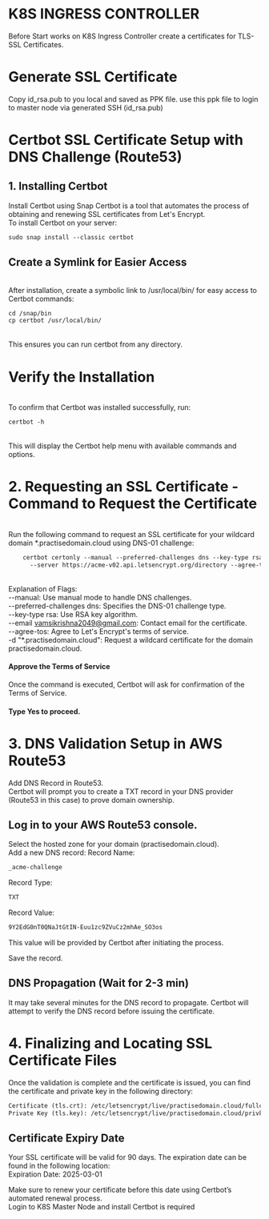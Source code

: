 # K8S INGRESS CONTROLLER
Before Start works on K8S Ingress Controller create a certificates for TLS-SSL Certificates.

# Generate SSL Certificate
Copy id_rsa.pub to you local and saved as PPK file. use this ppk file to login to master node via generated SSH (id_rsa.pub)

# Certbot SSL Certificate Setup with DNS Challenge (Route53)
## 1. Installing Certbot
Install Certbot using Snap
Certbot is a tool that automates the process of obtaining and renewing SSL certificates from Let's Encrypt. <br>To install Certbot on your server:
```xml
sudo snap install --classic certbot
```
## Create a Symlink for Easier Access
<br>After installation, create a symbolic link to /usr/local/bin/ for easy access to Certbot commands:
```xml
cd /snap/bin
cp certbot /usr/local/bin/
```
<br>This ensures you can run certbot from any directory.

# Verify the Installation
<br>To confirm that Certbot was installed successfully, run:
```xml
certbot -h
```
<br>This will display the Certbot help menu with available commands and options.

# 2. Requesting an SSL Certificate -Command to Request the Certificate
<br>Run the following command to request an SSL certificate for your wildcard domain *.practisedomain.cloud using DNS-01 challenge:
```xml
    certbot certonly --manual --preferred-challenges dns --key-type rsa --email vamsikrishna2049@gmail.com \
      --server https://acme-v02.api.letsencrypt.org/directory --agree-tos -d "*.practisedomain.cloud"
```
<br>Explanation of Flags:
<br>--manual: Use manual mode to handle DNS challenges.
<br>--preferred-challenges dns: Specifies the DNS-01 challenge type.
<br>--key-type rsa: Use RSA key algorithm.
<br>--email vamsikrishna2049@gmail.com: Contact email for the certificate.
<br>--agree-tos: Agree to Let's Encrypt's terms of service.
<br>-d "*.practisedomain.cloud": Request a wildcard certificate for the domain practisedomain.cloud.

#### Approve the Terms of Service
Once the command is executed, Certbot will ask for confirmation of the Terms of Service. 
#### Type Yes to proceed.

# 3. DNS Validation Setup in AWS Route53
Add DNS Record in Route53.
<br>Certbot will prompt you to create a TXT record in your DNS provider (Route53 in this case) to prove domain ownership.

## Log in to your AWS Route53 console.
Select the hosted zone for your domain (practisedomain.cloud).
<br>Add a new DNS record:
Record Name: 
```xml
_acme-challenge
```
Record Type: 
```xml
TXT
```
Record Value: 
```xml
9Y2EdG0nT0QNaJtGtIN-Euu1zc9ZVuCz2mhAe_SO3os
```
This value will be provided by Certbot after initiating the process.

Save the record.

## DNS Propagation (Wait for 2-3 min)
It may take several minutes for the DNS record to propagate. Certbot will attempt to verify the DNS record before issuing the certificate.

# 4. Finalizing and Locating SSL Certificate Files
Once the validation is complete and the certificate is issued, you can find the certificate and private key in the following directory:

``` xml
Certificate (tls.crt): /etc/letsencrypt/live/practisedomain.cloud/fullchain.pem
Private Key (tls.key): /etc/letsencrypt/live/practisedomain.cloud/privkey.pem
```
## Certificate Expiry Date
Your SSL certificate will be valid for 90 days. The expiration date can be found in the following location:
<br>Expiration Date: 2025-03-01

Make sure to renew your certificate before this date using Certbot’s automated renewal process.
<br>Login to K8S Master Node and install
Certbot is required

